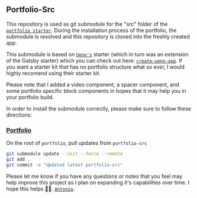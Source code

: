## Portfolio-Src

This repository is used as git submodule for the "src" folder of the [`portfolio starter`](https://github.com/9ntonio/portfolio). During the installation process of the portfolio, the submodule is resolved and this repository is cloned into the freshly created app.

This submodule is based on [`Ueno's`](https://ueno.co/) starter (which in turn was an extension of the Gatsby starter) which you can check out here: [`create-ueno-app`](https://github.com/ueno-llc/create-ueno-app). If you want a starter kit that has no portfolio structure what so ever, I would highly recomend using their starter kit. 

Please note that I added a video component, a spacer component, and some portfolio specific block components in hopes that it may help you in your portfolio build. 

In order to install the submodule correctly, please make sure to follow these directions:

### [Portfolio](https://github.com/9ntonio/portfolio)

On the root of `portfolio`, pull updates from `portfolio-src`

```bash
git submodule update --init --force --remote
git add .
git commit -m "Updated latest portfolio-src"
```

Please let me know if you have any questions or notes that you feel may help improve this project as I plan on expanding it's capabilities over time. I hope this helps 👋🏽. [`Antonio`](mailto:antonio.almena.sf@gmail.com). 